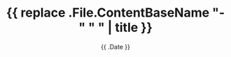---
date: '{{ .Date }}'
title: '{{ replace .File.ContentBaseName "-" " " | title }}'
summary:
subjects: [] 
draft: true
---
